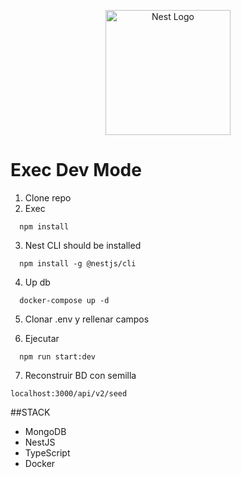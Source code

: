 <p align="center">
  <a href="http://nestjs.com/" target="blank"><img src="https://nestjs.com/img/logo-small.svg" width="200" alt="Nest Logo" /></a>
</p>


# Exec Dev Mode

1. Clone repo
2. Exec
```
  npm install
```
3. Nest CLI should be installed
```
  npm install -g @nestjs/cli
```
4. Up db
```
  docker-compose up -d
```

5. Clonar .env y rellenar campos

6. Ejecutar
```
  npm run start:dev
```

7. Reconstruir BD con semilla
```
localhost:3000/api/v2/seed
```  

##STACK
+ MongoDB
+ NestJS
+ TypeScript
+ Docker